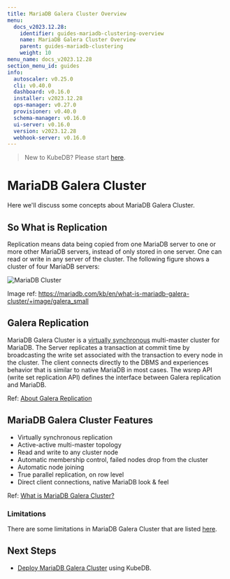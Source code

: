 ```yaml
---
title: MariaDB Galera Cluster Overview
menu:
  docs_v2023.12.28:
    identifier: guides-mariadb-clustering-overview
    name: MariaDB Galera Cluster Overview
    parent: guides-mariadb-clustering
    weight: 10
menu_name: docs_v2023.12.28
section_menu_id: guides
info:
  autoscaler: v0.25.0
  cli: v0.40.0
  dashboard: v0.16.0
  installer: v2023.12.28
  ops-manager: v0.27.0
  provisioner: v0.40.0
  schema-manager: v0.16.0
  ui-server: v0.16.0
  version: v2023.12.28
  webhook-server: v0.16.0
---
```


> New to KubeDB? Please start [here](/docs/v2023.12.28/README).

# MariaDB Galera Cluster

Here we'll discuss some concepts about MariaDB Galera Cluster.

## So What is Replication

Replication means data being copied from one MariaDB server to one or more other MariaDB servers, instead of only stored in one server. One can read or write in any server of the cluster. The following figure shows a cluster of four MariaDB servers:

![MariaDB Cluster](/docs/v2023.12.28/guides/mariadb/clustering/overview/images/galera_small.png)

Image ref: <https://mariadb.com/kb/en/what-is-mariadb-galera-cluster/+image/galera_small>

## Galera Replication

MariaDB Galera Cluster is a [virtually synchronous](https://mariadb.com/kb/en/about-galera-replication/#synchronous-vs-asynchronous-replication) multi-master cluster for MariaDB. The Server replicates a transaction at commit time by broadcasting the write set associated with the transaction to every node in the cluster. The client connects directly to the DBMS and experiences behavior that is similar to native MariaDB in most cases. The wsrep API (write set replication API) defines the interface between Galera replication and MariaDB.

Ref: [About Galera Replication](https://mariadb.com/kb/en/about-galera-replication/)

## MariaDB Galera Cluster Features

- Virtually synchronous replication
- Active-active multi-master topology
- Read and write to any cluster node
- Automatic membership control, failed nodes drop from the cluster
- Automatic node joining
- True parallel replication, on row level
- Direct client connections, native MariaDB look & feel

Ref: [What is MariaDB Galera Cluster?](https://mariadb.com/kb/en/what-is-mariadb-galera-cluster/#features)

### Limitations

There are some limitations in MariaDB Galera Cluster that are listed [here](https://mariadb.com/kb/en/mariadb-galera-cluster-known-limitations/).

## Next Steps

- [Deploy MariaDB Galera Cluster](/docs/v2023.12.28/guides/mariadb/clustering/galera-cluster) using KubeDB.
